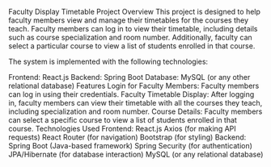 Faculty Display Timetable 
Project Overview
This project is designed to help faculty members view and manage their timetables for the courses they teach. Faculty members can log in to view their timetable, including details such as course specialization and room number. Additionally, faculty can select a particular course to view a list of students enrolled in that course.

The system is implemented with the following technologies:

Frontend: React.js
Backend: Spring Boot
Database: MySQL (or any other relational database)
Features
Login for Faculty Members: Faculty members can log in using their credentials.
Faculty Timetable Display: After logging in, faculty members can view their timetable with all the courses they teach, including specialization and room number.
Course Details: Faculty members can select a specific course to view a list of students enrolled in that course.
Technologies Used
Frontend:
React.js
Axios (for making API requests)
React Router (for navigation)
Bootstrap (for styling)
Backend:
Spring Boot (Java-based framework)
Spring Security (for authentication)
JPA/Hibernate (for database interaction)
MySQL (or any relational database)
